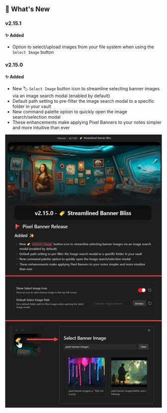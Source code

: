## 🎉 What's New

### v2.15.1
#### ✨ Added
- Option to select/upload images from your file system when using the `Select Image` button

### v2.15.0
#### ✨ Added
- New 🏷️ `Select Image` button icon to streamline selecting banner images via an image search modal (enabled by default)
- Default path setting to pre-filter the image search modal to a specific folder in your vault
- New command palette option to quickly open the image search/selection modal
- These enhancements make applying Pixel Banners to your notes simpler and more intuitive than ever


[![screenshot](https://raw.githubusercontent.com/jparkerweb/ref/refs/heads/main/equill-labs/pixel-banner/pixel-banner-v2.15.0.jpg)](https://raw.githubusercontent.com/jparkerweb/ref/refs/heads/main/equill-labs/pixel-banner/pixel-banner-v2.15.0.jpg)